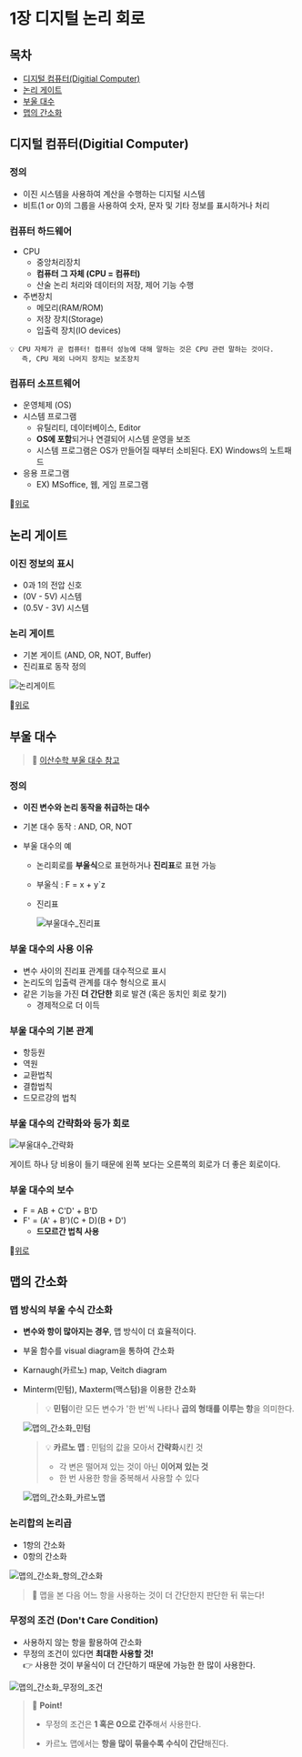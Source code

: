 # 1장 디지털 논리 회로

## 목차

- [디지털 컴퓨터(Digitial Computer)](#디지털-컴퓨터digitial-computer)
- [논리 게이트](#논리-게이트)
- [부울 대수](#부울-대수)
- [맵의 간소화](#맵의-간소화)

## 디지털 컴퓨터(Digitial Computer)

### 정의

- 이진 시스템을 사용하여 계산을 수행하는 디지털 시스템
- 비트(1 or 0)의 그룹을 사용하여 숫자, 문자 및 기타 정보를 표시하거나 처리

### 컴퓨터 하드웨어

- CPU
  - 중앙처리장치
  - **컴퓨터 그 자체 (CPU = 컴퓨터)**
  - 산술 논리 처리와 데이터의 저장, 제어 기능 수행
- 주변장치
  - 메모리(RAM/ROM)
  - 저장 장치(Storage)
  - 입출력 장치(IO devices)

```
💡 CPU 자체가 곧 컴퓨터! 컴퓨터 성능에 대해 말하는 것은 CPU 관련 말하는 것이다.
   즉, CPU 제외 나머지 장치는 보조장치
```

### 컴퓨터 소프트웨어

- 운영체제 (OS)
- 시스템 프로그램
  - 유틸리티, 데이터베이스, Editor
  - **OS에 포함**되거나 연결되어 시스템 운영을 보조
  - 시스템 프로그램은 OS가 만들어질 때부터 소비된다. EX) Windows의 노트패드
- 응용 프로그램
  - EX) MSoffice, 웹, 게임 프로그램

🔼[위로](#목차)

## 논리 게이트

### 이진 정보의 표시

- 0과 1의 전압 신호
- (0V - 5V) 시스템
- (0.5V - 3V) 시스템

### 논리 게이트

- 기본 게이트 (AND, OR, NOT, Buffer)
- 진리표로 동작 정의

![논리게이트](https://t1.daumcdn.net/cfile/tistory/232E6A375861C18B35)

🔼[위로](#목차)

## 부울 대수

> 🔖 [이산수학 부울 대수 참고](../이산수학/명제,추론,귀납,부울대수,논리회로.md/#부울대수)

### 정의

- **이진 변수와 논리 동작을 취급하는 대수**

- 기본 대수 동작 : AND, OR, NOT

- 부울 대수의 예

  - 논리회로를 **부울식**으로 표현하거나 **진리표**로 표현 가능

  - 부울식 : F = x + y`z

  - 진리표

    ![부울대수_진리표](img/부울대수_진리표.JPG)

### 부울 대수의 사용 이유

- 변수 사이의 진리표 관계를 대수적으로 표시
- 논리도의 입출력 관계를 대수 형식으로 표시
- 같은 기능을 가진 **더 간단한** 회로 발견 (혹은 동치인 회로 찾기)
  - 경제적으로 더 이득

### 부울 대수의 기본 관계

- 항등원
- 역원
- 교환법칙
- 결합법칙
- 드모르강의 법칙

### 부울 대수의 간략화와 등가 회로

![부울대수_간략화](img/부울대수_간략화.JPG)

게이트 하나 당 비용이 들기 때문에 왼쪽 보다는 오른쪽의 회로가 더 좋은 회로이다.

### 부울 대수의 보수

- F = AB + C'D' + B'D
- F' = (A' + B')(C + D)(B + D')
  - **드모르간 법칙 사용**

🔼[위로](#목차)

## 맵의 간소화

### 맵 방식의 부울 수식 간소화

- **변수와 항이 많아지는 경우**, 맵 방식이 더 효율적이다.

- 부울 함수를 visual diagram을 통하여 간소화

- Karnaugh(카르노) map, Veitch diagram

- Minterm(민텀), Maxterm(맥스텀)을 이용한 간소화

  > 💡 **민텀**이란 모든 변수가 '한 번'씩 나타나 **곱의 형태를 이루는 항**을 의미한다.

  ![맵의_간소화_민텀](img/맵의_간소화_민텀.jpg)

  > 💡 **카르노 맵** : 민텀의 값을 모아서 **간략화**시킨 것
  >
  > - 각 변은 떨어져 있는 것이 아닌 **이어져 있는 것**
  > - 한 번 사용한 항을 중복해서 사용할 수 있다

  ![맵의_간소화_카르노맵](img/맵의_간소화_카르노맵.jpg)

### 논리합의 논리곱

- 1항의 간소화
- 0항의 간소화

![맵의_간소화_항의_간소화](img/맵의_간소화_항의_간소화.jpg)

> 📌 맵을 본 다음 어느 항을 사용하는 것이 더 간단한지 판단한 뒤 묶는다!

### 무정의 조건 (Don't Care Condition)

- 사용하지 않는 항을 활용하여 간소화
- 무정의 조건이 있다면 **최대한 사용할 것!** <br/>👉 사용한 것이 부울식이 더 간단하기 때문에 가능한 한 많이 사용한다.

![맵의_간소화_무정의_조건](img/맵의_간소화_무정의_조건.jpg)

> 📌 **Point!**
>
> - 무정의 조건은 **1 혹은 0으로 간주**해서 사용한다.
>
> - 카르노 맵에서는 **항을 많이 묶을수록 수식이 간단**해진다.
